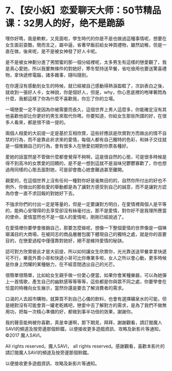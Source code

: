 # 7、【安小妖】恋爱聊天大师：50节精品课：32男人的好，绝不是跪舔

嘿你好嗎，我是軟軟，又見面啦，學生時代的你是不是也做過這種事情呢，想要在女生面前耍酷，簡而言之，屬中逼，省著早飯前給女神買禮物，雖然幼稚，但是一直在做，後來呢，是不是被女神發了好人卡呢。

是不是被女神劃分進了男閨蜜的那一個分組裡呢，太多男生有這樣的戀愛觀了，我是真心愛她，所以我要無條件的對她好，寒冬堅持送早餐，省吃儉用也要送驚喜禮物，拿快遞修電腦，諸多雜事，隨叫隨到。

在你還沒有感動到女生的時候，就已經被自己感動得熱淚盈眶了，次訓表白之後，就收到一張好人卡，女神說，你是個好人，但是，why，你心思底裡的咆哮著問為什麼，我都這樣了你為什麼不喜歡我，你忘了你的立場。

一場戀愛一定不是因為你被需要而長久，這個世界上男人這麼多，你能確定沒有其他喜歡他卻比你更好的男生來取代你嗎，你要知道，你給女生那些所謂的好，在很多人看來，都是很不值一提的。

兩個人相愛的大前提一定是基於互相欣賞，這些好應該是欣賞對方而做出的情不自禁的行為，而不是靠此祈求來的愛情，每個人都有自己獨特的色彩，和妹子交往就是一個推銷自己的行為，會有很多人在戀愛初期對你票各種好。

愛她的話當然是不管做什麼都會覺得不夠啊，這是很自然的心態，可是很多時候是得不到高冷的女票愛的回饋的，是不是一想到這就不是滋味兒鬱鬱寡歡了，你也想過用同樣的心態去面對她，可是卻會擔心她會難過甚至離開。

親愛的，在這個世界上沒有任何一種對你好是毫無目的的，自然你所付出的好也不例外，你做出的那些愛的舉動都是為了讓對方感受到自己的誠意，而不是讓對方認為你會一直不求回報的對她好下去。

不強求你們的付出一定是等量的，但是一定要讓對方明白，在愛情裡兩個人是平等的，能夠心安理得的去享受卻沒有絲毫付出，那不是愛情，對你好不是我理所應當的使命，愛情當然也不是一個人的愛情啦，剛剛已經說過了。

在愛情裡你要學會推銷自己，那要怎麼做呢，想像一下整個愛情的世界像是一個琳瑯滿目的大商場，在被同志的商品層層包圍下體現自己的獨特之處，就是你的首要目的，在戀愛過程中僅僅靠對她好，絕不是維持愛情的秘訣。

認可對方欣賞彼此才是大前提，所以如何讓女生欣賞你，光光靠送送早餐拿拿快遞可不行，畢竟外賣小哥和快遞小哥可比你專業多啦，女人之所以會心動，更多時候是你身上閃耀的某種魅力，在不經意間透出自己的光芒。

很簡單很簡單，比如給女生親手做一份愛心便當，如果你會某種樂器，可以為她彈上一首情歌，產生自己的幽默感等等等等，這些都是你與眾不同之處，你要學會在恰當的時機向女生展示，當然你還是要去了解消費者的需求。

口渴的人去超市購物，就算買不到自己心儀的飲料，也會有選擇礦泉水的可能，但是絕對沒有可能會買一罐老乾媽吧，戀愛中去了解對方的需求，是為了我們不做無用功，把每一次精心準備的好，都做到事半功倍的效果，謝謝你。

我的聲音能夠被你喜歡，真是幸運啊，那下期見，拜拜，謝謝觀看，請訂閱魔人SAVI的頻道及按旁邊那個鈴鐺，以便接收更多遊戲資訊、攻略及新影片等通知，©2017 魔人SAVI。

 All rights reserved。魔人SAVI， all rights reserved。感謝觀看，喜歡本影片的請訂閱魔人SAVI的頻道及按旁邊那個鈴鐺。

以便接收更多遊戲資訊、攻略及新影片等通知。